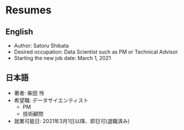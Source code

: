 # Resumes
## English
- Author: Satoru Shibata
- Desired occupation: Data Scientist such as PM or Technical Advisor
- Starting the new job date: March 1, 2021
## 日本語
- 著者: 柴田 怜
- 希望職: データサイエンティスト
    - PM
    - 技術顧問
- 就業可能日: 2021年3月1日以降、即日可(退職済み)
